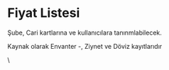 # Fiyat Listesi

Şube, Cari kartlarına ve kullanıcılara tanınmlabilecek.&#x20;

Kaynak olarak Envanter -, Ziynet ve Döviz kayıtlarıdır

\
